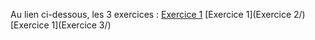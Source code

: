 Au lien ci-dessous, les 3 exercices :
[Exercice 1](https://github.com/Dumbears/M1_CYBER/tree/main/Exercice%201)
[Exercice 1](Exercice 2/)
[Exercice 1](Exercice 3/)
